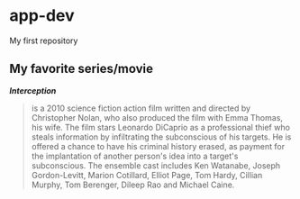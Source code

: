 # app-dev
My first repository
## My favorite series/movie
***Interception***
> is a 2010 science fiction action film written and directed by Christopher Nolan, who also produced the film with Emma Thomas, his wife. The film stars Leonardo DiCaprio as a professional thief who steals information by infiltrating the subconscious of his targets. He is offered a chance to have his criminal history erased, as payment for the implantation of another person's idea into a target's subconscious. The ensemble cast includes Ken Watanabe, Joseph Gordon-Levitt, Marion Cotillard, Elliot Page, Tom Hardy, Cillian Murphy, Tom Berenger, Dileep Rao and Michael Caine.
